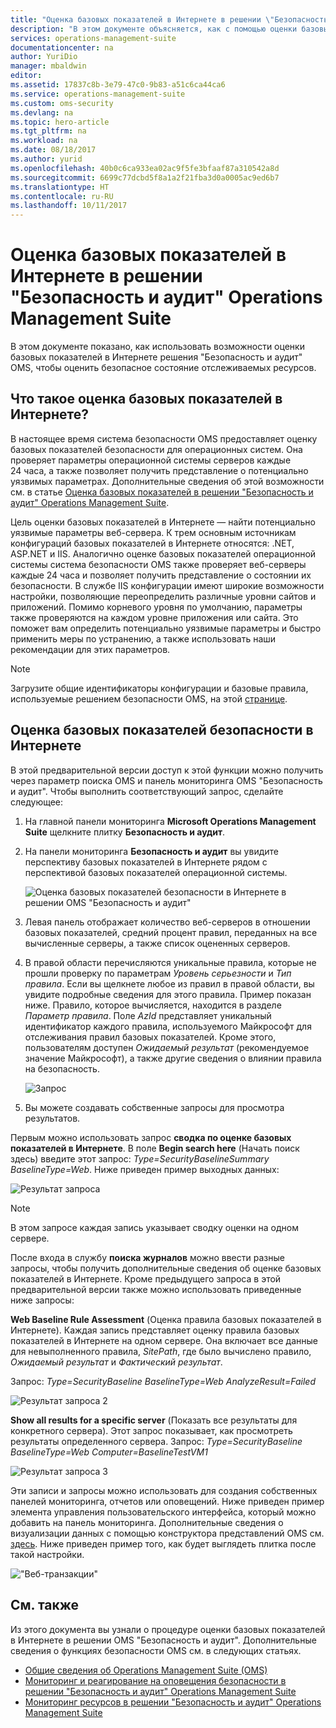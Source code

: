 ```yaml
---
title: "Оценка базовых показателей в Интернете в решении \"Безопасность и аудит\" Operations Management Suite | Документация Майкрософт"
description: "В этом документе объясняется, как с помощью оценки базовых показателей в Интернете в решении \"Безопасность и аудит\" OMS выполнить оценку базовых показателей в Интернете всех отслеживаемых веб-серверов в целях обеспечения безопасности и соответствия требованиям."
services: operations-management-suite
documentationcenter: na
author: YuriDio
manager: mbaldwin
editor: 
ms.assetid: 17837c8b-3e79-47c0-9b83-a51c6ca44ca6
ms.service: operations-management-suite
ms.custom: oms-security
ms.devlang: na
ms.topic: hero-article
ms.tgt_pltfrm: na
ms.workload: na
ms.date: 08/18/2017
ms.author: yurid
ms.openlocfilehash: 40b0c6ca933ea02ac9f5fe3bfaaf87a310542a8d
ms.sourcegitcommit: 6699c77dcbd5f8a1a2f21fba3d0a0005ac9ed6b7
ms.translationtype: HT
ms.contentlocale: ru-RU
ms.lasthandoff: 10/11/2017
---
```

# <a name="web-baseline-assessment-in-operations-management-suite-security-and-audit-solution"></a>Оценка базовых показателей в Интернете в решении "Безопасность и аудит" Operations Management Suite
В этом документе показано, как использовать возможности оценки базовых показателей в Интернете решения "Безопасность и аудит" OMS, чтобы оценить безопасное состояние отслеживаемых ресурсов.

## <a name="what-is-web-baseline-assessment"></a>Что такое оценка базовых показателей в Интернете?
В настоящее время система безопасности OMS предоставляет оценку базовых показателей безопасности для операционных систем. Она проверяет параметры операционной системы серверов каждые 24 часа, а также позволяет получить представление о потенциально уязвимых параметрах. Дополнительные сведения об этой возможности см. в статье [Оценка базовых показателей в решении "Безопасность и аудит" Operations Management Suite](https://docs.microsoft.com/azure/operations-management-suite/oms-security-baseline).

Цель оценки базовых показателей в Интернете — найти потенциально уязвимые параметры веб-сервера. К трем основным источникам конфигураций базовых показателей в Интернете относятся: .NET, ASP.NET и IIS.  Аналогично оценке базовых показателей операционной системы система безопасности OMS также проверяет веб-серверы каждые 24 часа и позволяет получить представление о состоянии их безопасности.  В службе IIS конфигурации имеют широкие возможности настройки, позволяющие переопределить различные уровни сайтов и приложений. Помимо корневого уровня по умолчанию, параметры также проверяются на каждом уровне приложения или сайта. Это поможет вам определить потенциально уязвимые параметры и быстро применить меры по устранению, а также использовать наши рекомендации для этих параметров.

>[!NOTE] 
>Загрузите общие идентификаторы конфигурации и базовые правила, используемые решением безопасности OMS, на этой [странице](https://gallery.technet.microsoft.com/Azure-Security-Center-a789e335?redir=0).


## <a name="web-security-baseline-assessment"></a>Оценка базовых показателей безопасности в Интернете

В этой предварительной версии доступ к этой функции можно получить через параметр поиска OMS и панель мониторинга OMS "Безопасность и аудит". Чтобы выполнить соответствующий запрос, сделайте следующее:

1. На главной панели мониторинга **Microsoft Operations Management Suite** щелкните плитку **Безопасность и аудит**.
2. На панели мониторинга **Безопасность и аудит** вы увидите перспективу базовых показателей в Интернете рядом с перспективой базовых показателей операционной системы.
   
    ![Оценка базовых показателей безопасности в Интернете в решении OMS "Безопасность и аудит"](./media/oms-security-web-baseline/oms-security-web-baseline-fig5.png)

3. Левая панель отображает количество веб-серверов в отношении базовых показателей, средний процент правил, переданных на все вычисленные серверы, а также список оцененных серверов.
4. В правой области перечисляются уникальные правила, которые не прошли проверку по параметрам *Уровень серьезности* и *Тип правила*. Если вы щелкнете любое из правил в правой области, вы увидите подробные сведения для этого правила. Пример показан ниже. Правило, которое вычисляется, находится в разделе *Параметр правила*. Поле *AzId* представляет уникальный идентификатор каждого правила, используемого Майкрософт для отслеживания правил базовых показателей. Кроме этого, пользователям доступен *Ожидаемый результат* (рекомендуемое значение Майкрософт), а также другие сведения о влиянии правила на безопасность.
    
    ![Запрос](./media/oms-security-web-baseline/oms-security-web-baseline-fig6.png)

5. Вы можете создавать собственные запросы для просмотра результатов. 

Первым можно использовать запрос **сводка по оценке базовых показателей в Интернете**. В поле **Begin search here** (Начать поиск здесь) введите этот запрос: *Type=SecurityBaselineSummary BaselineType=Web*. Ниже приведен пример выходных данных:

![Результат запроса](./media/oms-security-web-baseline/oms-security-web-baseline-fig7.png)

>[!NOTE] 
>В этом запросе каждая запись указывает сводку оценки на одном сервере.

После входа в службу **поиска журналов** можно ввести разные запросы, чтобы получить дополнительные сведения об оценке базовых показателей в Интернете. Кроме предыдущего запроса в этой предварительной версии также можно использовать приведенные ниже запросы:

**Web Baseline Rule Assessment** (Оценка правила базовых показателей в Интернете). Каждая запись представляет оценку правила базовых показателей в Интернете на одном сервере. Она включает все данные для невыполненного правила, *SitePath*, где было вычислено правило, *Ожидаемый результат* и *Фактический результат*.

Запрос: *Type=SecurityBaseline BaselineType=Web AnalyzeResult=Failed*

![Результат запроса 2](./media/oms-security-web-baseline/oms-security-web-baseline-fig8.png)

**Show all results for a specific server** (Показать все результаты для конкретного сервера). Этот запрос показывает, как просмотреть результаты определенного сервера. Запрос: *Type=SecurityBaseline BaselineType=Web Computer=BaselineTestVM1*

![Результат запроса 3](./media/oms-security-web-baseline/oms-security-web-baseline-fig3.png)

Эти записи и запросы можно использовать для создания собственных панелей мониторинга, отчетов или оповещений. Ниже приведен пример элемента управления пользовательского интерфейса, который можно добавить на панель мониторинга. Дополнительные сведения о визуализации данных с помощью конструктора представлений OMS см. [здесь](https://blogs.technet.microsoft.com/msoms/2016/06/30/oms-view-designer-visualize-your-data-your-way/). Ниже приведен пример того, как будет выглядеть плитка после такой настройки.

!["Веб-транзакции"](./media/oms-security-web-baseline/oms-security-web-baseline-fig4.png)

## <a name="see-also"></a>См. также
Из этого документа вы узнали о процедуре оценки базовых показателей в Интернете в решении OMS "Безопасность и аудит". Дополнительные сведения о функциях безопасности OMS см. в следующих статьях.

* [Общие сведения об Operations Management Suite (OMS)](operations-management-suite-overview.md)
* [Мониторинг и реагирование на оповещения безопасности в решении "Безопасность и аудит" Operations Management Suite](oms-security-responding-alerts.md)
* [Мониторинг ресурсов в решении "Безопасность и аудит" Operations Management Suite](oms-security-monitoring-resources.md)

